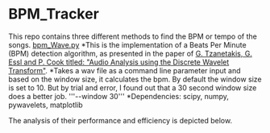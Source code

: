 # BPM_Tracker

This repo contains three different methods to find the BPM or tempo of the songs. 
[bpm_Wave.py](https://github.com/arnav8/BPM_Tracker/blob/main/bpm_wave.py)
*This is the implementation of a Beats Per Minute (BPM) detection algorithm, as presented in the paper of [G. Tzanetakis, G. Essl and P. Cook titled: "Audio Analysis using the Discrete Wavelet Transform"]( http://citeseerx.ist.psu.edu/viewdoc/summary?doi=10.1.1.63.5712). 
*Takes a wav file as a command line parameter input and based on the window size, it calculates the bpm. By default the window size is set to 10. But by trial and error, I found out that a 30 second window size does a better job. '''--window 30'''
*Dependencies: scipy, numpy, pywavelets, matplotlib

The analysis of their performance and efficiency is depicted below.

